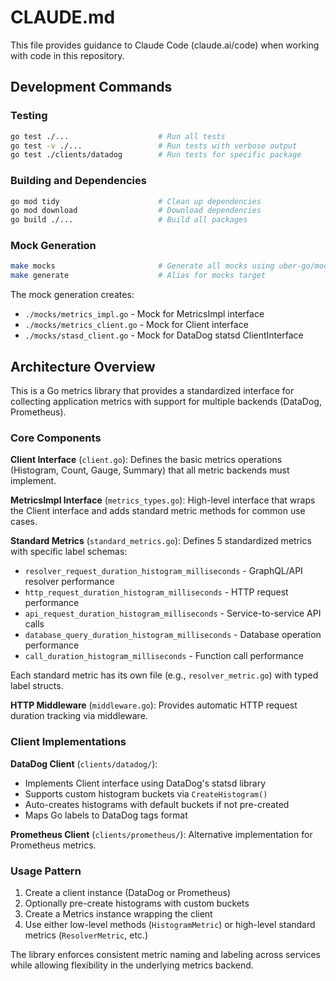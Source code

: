 # CLAUDE.md

This file provides guidance to Claude Code (claude.ai/code) when working with code in this repository.

## Development Commands

### Testing
```bash
go test ./...                    # Run all tests
go test -v ./...                 # Run tests with verbose output
go test ./clients/datadog        # Run tests for specific package
```

### Building and Dependencies
```bash
go mod tidy                      # Clean up dependencies
go mod download                  # Download dependencies
go build ./...                   # Build all packages
```

### Mock Generation
```bash
make mocks                       # Generate all mocks using uber-go/mock
make generate                    # Alias for mocks target
```

The mock generation creates:
- `./mocks/metrics_impl.go` - Mock for MetricsImpl interface
- `./mocks/metrics_client.go` - Mock for Client interface
- `./mocks/stasd_client.go` - Mock for DataDog statsd ClientInterface

## Architecture Overview

This is a Go metrics library that provides a standardized interface for collecting application metrics with support for multiple backends (DataDog, Prometheus).

### Core Components

**Client Interface** (`client.go`): Defines the basic metrics operations (Histogram, Count, Gauge, Summary) that all metric backends must implement.

**MetricsImpl Interface** (`metrics_types.go`): High-level interface that wraps the Client interface and adds standard metric methods for common use cases.

**Standard Metrics** (`standard_metrics.go`): Defines 5 standardized metrics with specific label schemas:
- `resolver_request_duration_histogram_milliseconds` - GraphQL/API resolver performance
- `http_request_duration_histogram_milliseconds` - HTTP request performance
- `api_request_duration_histogram_milliseconds` - Service-to-service API calls
- `database_query_duration_histogram_milliseconds` - Database operation performance
- `call_duration_histogram_milliseconds` - Function call performance

Each standard metric has its own file (e.g., `resolver_metric.go`) with typed label structs.

**HTTP Middleware** (`middleware.go`): Provides automatic HTTP request duration tracking via middleware.

### Client Implementations

**DataDog Client** (`clients/datadog/`):
- Implements Client interface using DataDog's statsd library
- Supports custom histogram buckets via `CreateHistogram()`
- Auto-creates histograms with default buckets if not pre-created
- Maps Go labels to DataDog tags format

**Prometheus Client** (`clients/prometheus/`): Alternative implementation for Prometheus metrics.

### Usage Pattern

1. Create a client instance (DataDog or Prometheus)
2. Optionally pre-create histograms with custom buckets
3. Create a Metrics instance wrapping the client
4. Use either low-level methods (`HistogramMetric`) or high-level standard metrics (`ResolverMetric`, etc.)

The library enforces consistent metric naming and labeling across services while allowing flexibility in the underlying metrics backend.
